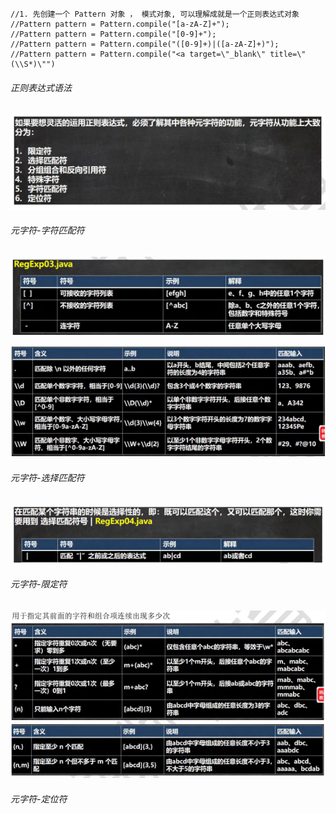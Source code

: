 ```
//1. 先创建一个 Pattern 对象 ， 模式对象, 可以理解成就是一个正则表达式对象
//Pattern pattern = Pattern.compile("[a-zA-Z]+");
//Pattern pattern = Pattern.compile("[0-9]+");
//Pattern pattern = Pattern.compile("([0-9]+)|([a-zA-Z]+)");
//Pattern pattern = Pattern.compile("<a target=\"_blank\" title=\"(\\S*)\"")
```

###### 正则表达式语法

![image-20240828150807361](images/image-20240828150807361.png)

###### 元字符-字符匹配符

![image-20240828150846976](images/image-20240828150846976.png)

![image-20240828150905125](images/image-20240828150905125.png)

###### 元字符-选择匹配符

![image-20240828150944199](images/image-20240828150944199.png)

###### 元字符-限定符

![image-20240828151012176](images/image-20240828151012176.png)

###### 元字符-定位符


